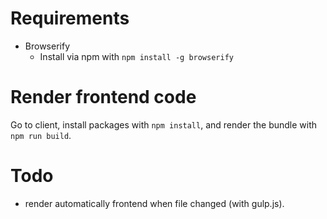 # Requirements
- Browserify
  - Install via npm with `npm install -g browserify`

# Render frontend code

Go to client, install packages with `npm install`, and render the bundle with `npm run build`.


# Todo

- render automatically frontend when file changed (with gulp.js).
